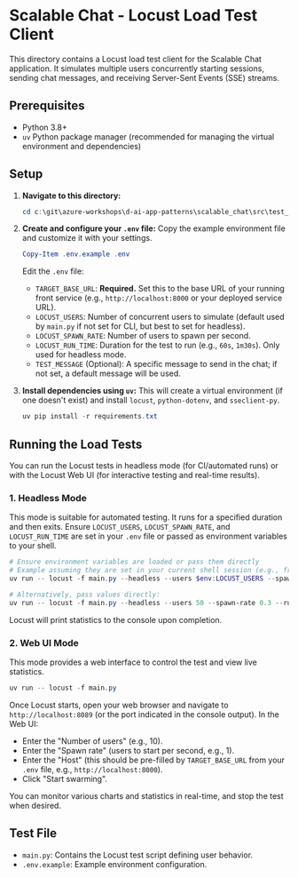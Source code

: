 # Scalable Chat - Locust Load Test Client

This directory contains a Locust load test client for the Scalable Chat application.
It simulates multiple users concurrently starting sessions, sending chat messages, and receiving Server-Sent Events (SSE) streams.

## Prerequisites

- Python 3.8+
- `uv` Python package manager (recommended for managing the virtual environment and dependencies)

## Setup

1.  **Navigate to this directory:**
    ```powershell
    cd c:\git\azure-workshops\d-ai-app-patterns\scalable_chat\src\test_client
    ```

2.  **Create and configure your `.env` file:**
    Copy the example environment file and customize it with your settings.
    ```powershell
    Copy-Item .env.example .env
    ```
    Edit the `.env` file:
    - `TARGET_BASE_URL`: **Required.** Set this to the base URL of your running front service (e.g., `http://localhost:8000` or your deployed service URL).
    - `LOCUST_USERS`: Number of concurrent users to simulate (default used by `main.py` if not set for CLI, but best to set for headless).
    - `LOCUST_SPAWN_RATE`: Number of users to spawn per second.
    - `LOCUST_RUN_TIME`: Duration for the test to run (e.g., `60s`, `1m30s`). Only used for headless mode.
    - `TEST_MESSAGE` (Optional): A specific message to send in the chat; if not set, a default message will be used.

3.  **Install dependencies using `uv`:**
    This will create a virtual environment (if one doesn't exist) and install `locust`, `python-dotenv`, and `sseclient-py`.
    ```powershell
    uv pip install -r requirements.txt
    ```

## Running the Load Tests

You can run the Locust tests in headless mode (for CI/automated runs) or with the Locust Web UI (for interactive testing and real-time results).

### 1. Headless Mode

This mode is suitable for automated testing. It runs for a specified duration and then exits.
Ensure `LOCUST_USERS`, `LOCUST_SPAWN_RATE`, and `LOCUST_RUN_TIME` are set in your `.env` file or passed as environment variables to your shell.

```powershell
# Ensure environment variables are loaded or pass them directly
# Example assuming they are set in your current shell session (e.g., from .env or manually)
uv run -- locust -f main.py --headless --users $env:LOCUST_USERS --spawn-rate $env:LOCUST_SPAWN_RATE --run-time $env:LOCUST_RUN_TIME --host $env:TARGET_BASE_URL

# Alternatively, pass values directly:
uv run -- locust -f main.py --headless --users 50 --spawn-rate 0.3 --run-time 3m --host http://localhost:8000 --only-summary
```
Locust will print statistics to the console upon completion.

### 2. Web UI Mode

This mode provides a web interface to control the test and view live statistics.

```powershell
uv run -- locust -f main.py
```

Once Locust starts, open your web browser and navigate to `http://localhost:8089` (or the port indicated in the console output).
In the Web UI:
- Enter the "Number of users" (e.g., 10).
- Enter the "Spawn rate" (users to start per second, e.g., 1).
- Enter the "Host" (this should be pre-filled by `TARGET_BASE_URL` from your `.env` file, e.g., `http://localhost:8000`).
- Click "Start swarming".

You can monitor various charts and statistics in real-time, and stop the test when desired.

## Test File

- `main.py`: Contains the Locust test script defining user behavior.
- `.env.example`: Example environment configuration.